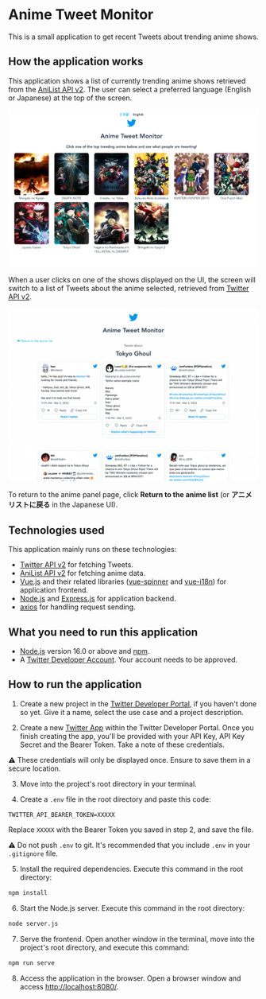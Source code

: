 # Anime Tweet Monitor

This is a small application to get recent Tweets about trending anime shows.

## How the application works

This application shows a list of currently trending anime shows retrieved from the [AniList API v2](https://anilist.gitbook.io/anilist-apiv2-docs/).
The user can select a preferred language (English or Japanese) at the top of the screen.

![Anime panel screen](./src/assets/anime-panel.png)

When a user clicks on one of the shows displayed on the UI, the screen will switch to a list of Tweets about the anime selected, retrieved from [Twitter API v2](https://developer.twitter.com/en/docs/twitter-api).

![Tweet list](./src/assets/tweet-list.png)

To return to the anime panel page, click **Return to the anime list** (or **アニメリストに戻る** in the Japanese UI).

## Technologies used

This application mainly runs on these technologies:

- [Twitter API v2](https://developer.twitter.com/en/docs/twitter-api) for fetching Tweets.
- [AniList API v2](https://anilist.gitbook.io/anilist-apiv2-docs/) for fetching anime data.
- [Vue.js](https://vuejs.org/) and their related libraries ([vue-spinner](https://github.com/greyby/vue-spinner) and [vue-i18n](https://github.com/kazupon/vue-i18n)) for application frontend.
- [Node.js](https://nodejs.org/en/) and [Express.js](https://expressjs.com/) for application backend.
- [axios](https://github.com/axios/axios) for handling request sending.

## What you need to run this application

- [Node.js](https://nodejs.org/en/) version 16.0 or above and [npm](https://www.npmjs.com/).
- A [Twitter Developer Account](https://developer.twitter.com/en/portal/petition/essential/basic-info). Your account needs to be approved.

## How to run the application

1. Create a new project in the [Twitter Developer Portal](https://developer.twitter.com/en/portal/dashboard), if you haven't done so yet. Give it a name, select the use case and a project description.

2. Create a new [Twitter App](https://developer.twitter.com/en/docs/apps/overview) within the Twitter Developer Portal. Once you finish creating the app, you'll be provided with your API Key, API Key Secret and the Bearer Token. Take a note of these credentials.

:warning: These credentials will only be displayed once. Ensure to save them in a secure location.

3. Move into the project's root directory in your terminal.

4. Create a `.env` file in the root directory and paste this code:

```
TWITTER_API_BEARER_TOKEN=XXXXX
```

Replace `XXXXX` with the Bearer Token you saved in step 2, and save the file.

:warning: Do not push `.env` to git. It's recommended that you include `.env` in your `.gitignore` file.

5. Install the required dependencies. Execute this command in the root directory:

```bash
npm install
```

6. Start the Node.js server. Execute this command in the root directory:

```bash
node server.js
```

7. Serve the frontend. Open another window in the terminal, move into the project's root directory, and execute this command:

```bash
npm run serve
```

8. Access the application in the browser. Open a browser window and access [http://localhost:8080/](http://localhost:8080/).